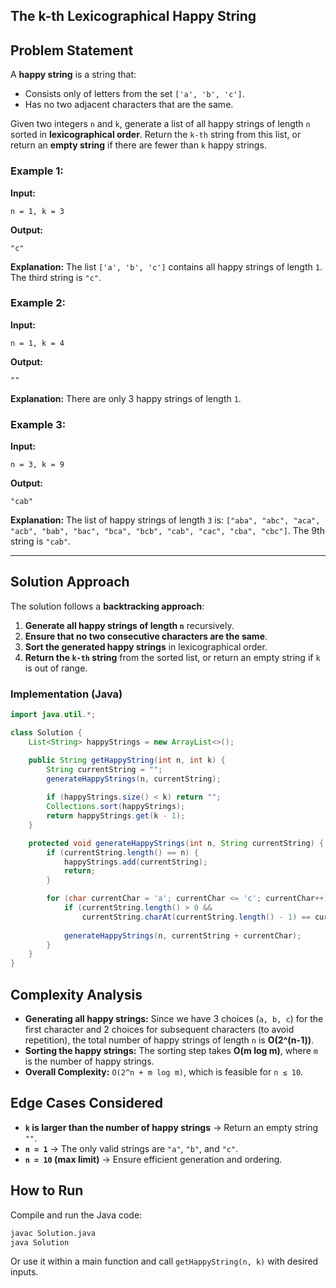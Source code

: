 ## The k-th Lexicographical Happy String

## Problem Statement
A **happy string** is a string that:
- Consists only of letters from the set `['a', 'b', 'c']`.
- Has no two adjacent characters that are the same.

Given two integers `n` and `k`, generate a list of all happy strings of length `n` sorted in **lexicographical order**. Return the `k-th` string from this list, or return an **empty string** if there are fewer than `k` happy strings.

### Example 1:
**Input:**
```plaintext
n = 1, k = 3
```
**Output:**
```plaintext
"c"
```
**Explanation:** The list `['a', 'b', 'c']` contains all happy strings of length `1`. The third string is `"c"`.

### Example 2:
**Input:**
```plaintext
n = 1, k = 4
```
**Output:**
```plaintext
""
```
**Explanation:** There are only 3 happy strings of length `1`.

### Example 3:
**Input:**
```plaintext
n = 3, k = 9
```
**Output:**
```plaintext
"cab"
```
**Explanation:** The list of happy strings of length `3` is:
`["aba", "abc", "aca", "acb", "bab", "bac", "bca", "bcb", "cab", "cac", "cba", "cbc"]`.
The 9th string is `"cab"`.

---

## Solution Approach
The solution follows a **backtracking approach**:
1. **Generate all happy strings of length `n`** recursively.
2. **Ensure that no two consecutive characters are the same**.
3. **Sort the generated happy strings** in lexicographical order.
4. **Return the `k-th` string** from the sorted list, or return an empty string if `k` is out of range.

### Implementation (Java)
```java
import java.util.*;

class Solution {
    List<String> happyStrings = new ArrayList<>();

    public String getHappyString(int n, int k) {
        String currentString = "";
        generateHappyStrings(n, currentString);
        
        if (happyStrings.size() < k) return "";
        Collections.sort(happyStrings);
        return happyStrings.get(k - 1);
    }

    protected void generateHappyStrings(int n, String currentString) {
        if (currentString.length() == n) {
            happyStrings.add(currentString);
            return;
        }

        for (char currentChar = 'a'; currentChar <= 'c'; currentChar++) {
            if (currentString.length() > 0 &&
                currentString.charAt(currentString.length() - 1) == currentChar) continue;
            
            generateHappyStrings(n, currentString + currentChar);
        }
    }
}
```

## Complexity Analysis
- **Generating all happy strings:** Since we have 3 choices (`a, b, c`) for the first character and 2 choices for subsequent characters (to avoid repetition), the total number of happy strings of length `n` is **O(2^(n-1))**.
- **Sorting the happy strings:** The sorting step takes **O(m log m)**, where `m` is the number of happy strings.
- **Overall Complexity:** `O(2^n + m log m)`, which is feasible for `n ≤ 10`.

## Edge Cases Considered
- **`k` is larger than the number of happy strings** → Return an empty string `""`.
- **`n = 1`** → The only valid strings are `"a"`, `"b"`, and `"c"`.
- **`n = 10` (max limit)** → Ensure efficient generation and ordering.

## How to Run
Compile and run the Java code:
```sh
javac Solution.java
java Solution
```

Or use it within a main function and call `getHappyString(n, k)` with desired inputs.

